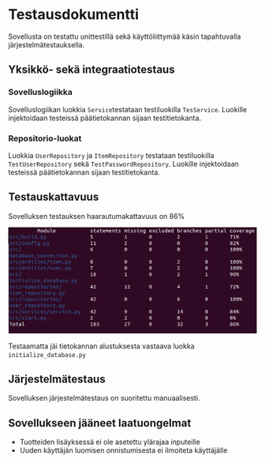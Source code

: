 # Testausdokumentti

Sovellusta on testattu unittestillä sekä käyttöliittymää käsin tapahtuvalla järjestelmätestauksella.

## Yksikkö- sekä integraatiotestaus

### Sovelluslogiikka

Sovelluslogiikan luokkia <code>Service</code>testataan testiluokilla <code>TesService</code>.
Luokille injektoidaan testeissä päätietokannan sijaan testitietokanta.

### Repositorio-luokat

Luokkia <code>UserRepository</code> ja <code>ItemRepository</code> testataan testiluokilla <code>TestUserRepository</code> sekä <code>TestPasswordRepository</code>.
Luokille injektoidaan testeissä päätietokannan sijaan testitietokanta.

## Testauskattavuus

Sovelluksen testauksen haarautumakattavuus on 86%

![Coverage report](https://github.com/seppaemi/ot-harjoitustyo/blob/master/dokumentaatio/kuvat/testikattavuus.png)

Testaamatta jäi tietokannan alustuksesta vastaava luokka <code>initialize_database.py</code>

## Järjestelmätestaus

Sovelluksen järjestelmätestaus on suoritettu manuaalisesti.

## Sovellukseen jääneet laatuongelmat

- Tuotteiden lisäyksessä ei ole asetettu ylärajaa inputeille
- Uuden käyttäjän luomisen onnistumisesta ei ilmoiteta käyttäjälle
